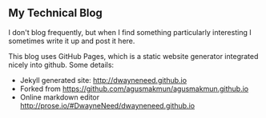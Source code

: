 ## My Technical Blog

I don't blog frequently, but when I find something particularly interesting I sometimes write it up and post it here.

This blog uses GitHub Pages, which is a static website generator integrated nicely into github.  Some details:
* Jekyll generated site: <http://dwayneneed.github.io>
* Forked from https://github.com/agusmakmun/agusmakmun.github.io
* Online markdown editor <http://prose.io/#DwayneNeed/dwayneneed.github.io>
